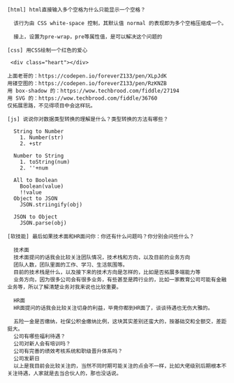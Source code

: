 <!DOCTYPE html>
<html lang="en">
<head>
  <meta charset="UTF-8">
  <title>Title</title>

  <style>
    .heart {
      position: relative;
      width: 100px;
      height: 90px;
    }
    .heart:before,
    .heart:after {
      position: absolute;
      content: "";
      left: 50px;
      top: 0;
      width: 50px;
      height: 80px;
      background: red;
      border-radius: 50px 50px 0 0;
      transform: rotate(-45deg);
      transform-origin: 0 100%;
    }
    .heart:after {
      left: 0;
      transform: rotate(45deg);
      transform-origin: 100% 100%;
    }
  </style>
</head>
<body>
  <pre>

    [html] html直接输入多个空格为什么只能显示一个空格？

      该行为由 CSS white-space 控制，其默认值 normal 的表现即为多个空格压缩成一个。

      接上，设置为pre-wrap，pre等属性值，是可以解决这个问题的

    [css] 用CSS绘制一个红色的爱心

     <div class="heart"></div>

    上面老哥的：https://codepen.io/foreverZ133/pen/XLpJdK
    用镂空图的：https://codepen.io/foreverZ133/pen/RzKNZB
    用 box-shadow 的：https://wow.techbrood.com/fiddle/27194
    用 SVG 的：https://wow.techbrood.com/fiddle/36760
    仅拓展思路，不见得项目中会这样玩。

    [js] 说说你对数据类型转换的理解是什么？类型转换的方法有哪些？

      String to Number
        1. Number(str)
        2. +str

      Number to String
        1. toString(num)
        2. ''+num

      All to Boolean
        Boolean(value)
        !!value
      Object to JSON
        JSON.striingify(obj)

      JSON to Object
        JSON.parse(obj)

    [软技能] 最后如果技术面和HR面问你：你还有什么问题吗？你分别会问些什么？

      技术面
      技术面提问的话我会比较关注团队情况，技术栈和方向，以及目前的业务方向
      团队人数，团队里面的工作、学习、生活氛围等。
      目前的技术栈是什么，以及接下来的技术方向是怎样的，比如是否拓展多端能力等
      业务方向，因为很多公司会有很多业务，有些甚至是跨行业的，比如一家教育公司可能有金融业务等，所以了解清楚业务对我来说也比较重要。

      HR面
      HR面提问的话我会比较关注切身的利益，毕竟你都到HR面了，谈谈待遇也无伤大雅的。

      五险一金是否缴纳，社保公积金缴纳比例，这块其实差别还蛮大的，按基础交和全额交，差距挺大。
      公司有哪些福利待遇？
      公司对新人会有培训吗？
      公司有完善的绩效考核系统和职级晋升体系吗？
      公司发薪日
      以上是我目前会比较关注的，当然不同时期可能关注的点会不一样，比如大佬级别后期根本不关注待遇，人家就是去当合伙人的，那也没话说。

  </pre>
</body>

<script>

  //手写

  //实现

</script>
</html>
